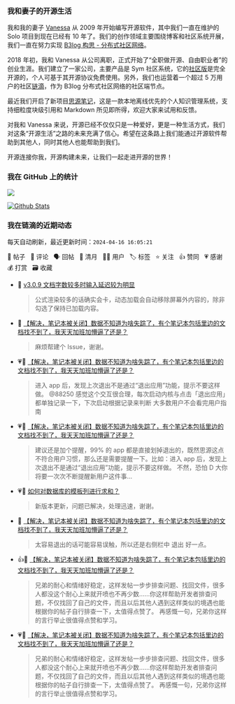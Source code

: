### 我和妻子的开源生活

我和我的妻子 [Vanessa](https://github.com/Vanessa219) 从 2009 年开始编写开源软件，其中我们一直在维护的 Solo 项目到现在已经有 10 年了。我们的创作领域主要围绕博客和社区系统开展，我们一直在努力实现 [B3log 构思 - 分布式社区网络](https://ld246.com/article/1546941897596)。

2018 年初，我和 Vanessa 从公司离职，正式开始了“全职做开源、自由职业者”的创业生涯。我们建立了一家公司，主要产品是 Sym 社区系统，它的[社区版](https://github.com/88250/symphony)是完全开源的，个人可基于其开源协议免费使用。另外，我们也运营着一个超过 5 万用户的社区[链滴](https://ld246.com)，作为 B3log 分布式社区网络的社区端节点。

最近我们开启了新项目[思源笔记](https://github.com/siyuan-note/siyuan)，这是一款本地离线优先的个人知识管理系统，支持细粒度块级引用和 Markdown 所见即所得，欢迎大家来试用和反馈。

对我和 Vanessa 来说，开源已经不仅仅只是一种爱好，更是一种生活方式，我们对这条“开源生活”之路的未来充满了信心。希望在这条路上我们能通过开源软件帮助到其他人，同时其他人也能帮助到我们。

开源连接你我，开源构建未来，让我们一起走进开源的世界！

### 我在 GitHub 上的统计

<a title="Hits" target="_blank" href="https://github.com/88250/88250"><img src="https://hits.b3log.org/88250/88250.svg"></a>

[![Github Stats](https://github-readme-stats.vercel.app/api?username=88250&theme=tokyonight&show_icons=true)](https://github.com/88250)

<!--events start -->

### 我在链滴的近期动态

每天自动刷新，最近更新时间：`2024-04-16 16:05:21`

📝 帖子 &nbsp; 💬 评论 &nbsp; 🗣 回帖 &nbsp; 🌙 清月 &nbsp; 👨‍💻 用户 &nbsp; 🏷️ 标签 &nbsp; ⭐️ 关注 &nbsp; 👍 赞同 &nbsp; 💗 感谢 &nbsp; 💰 打赏 &nbsp; 🗃 收藏

* 💬 [v3.0.9 文档字数较多时输入延迟较为明显](https://ld246.com/article/1713162068778/comment/1713251690645#comments)

  > 公式渲染较多的话确实会卡，动态加载会自动移除屏幕外内容的，除非勾选了保持已加载内容。
* 💬 [【解决，笔记本被关闭】数据不知道为啥失踪了，有个笔记本包括里边的文档找不到了，我天天加班加懵逼了还是？](https://ld246.com/article/1713141274118/comment/1713251616035#comments)

  > 麻烦帮建个 Issue，谢谢。
* 💗💬 [【解决，笔记本被关闭】数据不知道为啥失踪了，有个笔记本包括里边的文档找不到了，我天天加班加懵逼了还是？](https://ld246.com/article/1713141274118/comment/1713241507854#comments)

  > 进入 app 后，发现上次退出不是通过“退出应用”功能，提示不要这样做。 @88250 感觉这个交互很合理，每次启动内核与点击「退出应用」都单独记录一下，下次启动根据记录来判断 大多数用户不会看完用户指南
* 💗💬 [【解决，笔记本被关闭】数据不知道为啥失踪了，有个笔记本包括里边的文档找不到了，我天天加班加懵逼了还是？](https://ld246.com/article/1713141274118/comment/1713240523666#comments)

  > 建议还是加个提醒，99% 的 app 都是直接划掉退出的，既然思源这点不符合用户习惯，那么还是需要提醒一下。比如：进入 app 后，发现上次退出不是通过“退出应用”功能，提示不要这样做。 不然，恐怕 D 大你将要一次次不断提醒新用户这件事…
* 💗💬 [如何对数据库的模板列进行求和？](https://ld246.com/article/1712903273793/comment/1713240615022#comments)

  > 新版本更新，问题已解决，处理迅速，谢谢。
* 💬 [【解决，笔记本被关闭】数据不知道为啥失踪了，有个笔记本包括里边的文档找不到了，我天天加班加懵逼了还是？](https://ld246.com/article/1713141274118/comment/1713239483202#comments)

  > 太容易退出的话可能容易误触，所以还是右侧栏中 退出 好一点。
* 👍💬 [【解决，笔记本被关闭】数据不知道为啥失踪了，有个笔记本包括里边的文档找不到了，我天天加班加懵逼了还是？](https://ld246.com/article/1713141274118/comment/1713236109086#comments)

  > 兄弟的耐心和情绪好稳定，这样发帖一步步排查问题、找回文件，很多人都没这个耐心上来就开喷也不再少数……你这样帮助开发者排查问题，不仅找回了自己的文件，而且以后其他人遇到这样类似的境遇也能根据你的帖子自行排查一下，太值得点赞了。 再感慨一句，兄弟你这样的言行举止很值得点赞和学习。
* 💗💬 [【解决，笔记本被关闭】数据不知道为啥失踪了，有个笔记本包括里边的文档找不到了，我天天加班加懵逼了还是？](https://ld246.com/article/1713141274118/comment/1713236109086#comments)

  > 兄弟的耐心和情绪好稳定，这样发帖一步步排查问题、找回文件，很多人都没这个耐心上来就开喷也不再少数……你这样帮助开发者排查问题，不仅找回了自己的文件，而且以后其他人遇到这样类似的境遇也能根据你的帖子自行排查一下，太值得点赞了。 再感慨一句，兄弟你这样的言行举止很值得点赞和学习。


<!--events end -->
